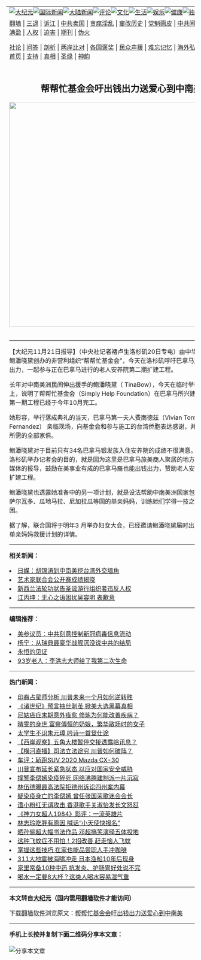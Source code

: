 <a name="1" id="1" target="_blank"></a><span id="1"></span>
<table align=center border="0"><tr><td colspan="2" VALIGN=TOP><a href="https://github.com/jfmcky3552/djy/blob/master/gb/nsc413.md#1"><img src="https://raw.githubusercontent.com/jfmcky3552/www/master/t/djy/1.jpg" title="大纪元"></a><a href="https://github.com/jfmcky3552/djy/blob/master/gb/n24hr.md#1"><img src="https://raw.githubusercontent.com/jfmcky3552/www/master/t/djy/3.jpg" title="国际新闻"></a><a href="https://github.com/jfmcky3552/djy/blob/master/gb/nsc413.md#1"><img src="https://raw.githubusercontent.com/jfmcky3552/www/master/t/djy/4.jpg" title="大陆新闻"></a><a href="https://github.com/jfmcky3552/djy/blob/master/gb/news392.md#1"><img src="https://raw.githubusercontent.com/jfmcky3552/www/master/t/djy/5.jpg" title="评论"></a><a href="https://github.com/jfmcky3552/djy/blob/master/gb/news2007.md#1"><img src="https://raw.githubusercontent.com/jfmcky3552/www/master/t/djy/6.jpg" title="文化"></a><a href="https://github.com/jfmcky3552/djy/blob/master/gb/news2008.md#1"><img src="https://raw.githubusercontent.com/jfmcky3552/www/master/t/djy/7.jpg" title="生活"></a><a href="https://github.com/jfmcky3552/djy/blob/master/gb/ncyule.md#1"><img src="https://raw.githubusercontent.com/jfmcky3552/www/master/t/djy/8.jpg" title="娱乐"></a><a href="https://github.com/jfmcky3552/djy/blob/master/gb/nsc1002.md#1"><img src="https://raw.githubusercontent.com/jfmcky3552/www/master/t/djy/9.jpg" title="健康"><a href="https://github.com/jfmcky3552/djy/blob/master/gb/nf6092.md#1"><img src="https://raw.githubusercontent.com/jfmcky3552/www/master/t/djy/10a.jpg" title="独家"></a><a href="https://github.com/jfmcky3552/djy/blob/master/gb/nf4514.md#1"><img src="https://raw.githubusercontent.com/jfmcky3552/www/master/t/djy/12a.jpg" title="头条"></a></td></tr>
<tr><td colspan="2" VALIGN=TOP><a target="_blank" href="https://github.com/jfmcky3552/www/blob/master/README.md?zsrh#1">翻墙</a> | <a target="_blank" href="https://github.com/jfmcky3552/djy/blob/master/gb/nf5657.md#1">三退</a> | <a target="_blank" href="https://github.com/jfmcky3552/djy/blob/master/gb/nf6124.md#1">诉江</a> | <a target="_blank" href="https://github.com/jfmcky3552/djy/blob/master/gb/nf1176117.md#1">中共卖国</a> | <a target="_blank" href="https://github.com/jfmcky3552/djy/blob/master/gb/nf5773.md#1">贪腐淫乱</a> | <a target="_blank" href="https://github.com/jfmcky3552/djy/blob/master/gb/nf1176115.md#1">窜改历史</a> | <a target="_blank" href="https://github.com/jfmcky3552/djy/blob/master/gb/nf1176107.md#1">党魁画皮</a> | <a target="_blank" href="https://github.com/jfmcky3552/djy/blob/master/gb/nf1320400.md#1">中共间谍</a> | <a target="_blank" href="https://github.com/jfmcky3552/djy/blob/master/gb/nf1176114.md#1">破坏传统</a> | <a target="_blank" href="https://github.com/jfmcky3552/ntdtv/blob/master/gb/prog447_1.md#1">恶贯满盈</a> | <a target="_blank" href="https://github.com/jfmcky3552/djy/blob/master/gb/ncid278.md#1">人权</a> | <a target="_blank" href="https://github.com/jfmcky3552/djy/blob/master/gb/nf1176111.md#1">迫害</a> | <a target="_blank" href="https://gitlab.com/szzdlab/mh-qikan/blob/master/README.md#1">期刊</a> | <a target="_blank" href="https://github.com/jfmcky3552/djy/blob/master/gb/nf5562.md#1">伪火</a></p><p><a target="_blank" href="https://github.com/jfmcky3552/djy/blob/master/gb/9p.md#1">社论</a> | <a target="_blank" href="https://github.com/jfmcky3552/djy/blob/master/gb/nf4378.md#1">问答</a> | <a target="_blank" href="https://github.com/jfmcky3552/djy/blob/master/gb/nf5792.md#1">剖析</a> | <a target="_blank" href="https://github.com/jfmcky3552/djy/blob/master/gb/nf5735.md#1">两岸比对</a> | <a target="_blank" href="https://github.com/jfmcky3552/djy/blob/master/gb/nf6119.md#1">各国褒奖</a> | <a target="_blank" href="https://github.com/jfmcky3552/djy/blob/master/gb/nf6120.md#1">民众声援</a> | <a target="_blank" href="https://github.com/jfmcky3552/djy/blob/master/gb/nf1188594.md#1">难忘记忆</a> | <a target="_blank" href="https://github.com/jfmcky3552/djy/blob/master/gb/nf3180.md#1">海外弘传</a> | <a target="_blank" href="https://github.com/jfmcky3552/djy/blob/master/gb/nf5410.md#1">万人上访</a> | <a target="_blank" href="https://github.com/jfmcky3552/www/blob/master/README.md?zsrh#1">平台首页</a> | <a target="_blank" href="https://github.com/jfmcky3552/djy/blob/master/gb/nf4386.md#1">支持</a> | <a target="_blank" href="https://github.com/jfmcky3552/djy/blob/master/gb/nf4389.md#1">真相</a> | <a target="_blank" href="https://github.com/jfmcky3552/djy/blob/master/gb/nf5790.md#1">圣缘</a> | <a target="_blank" href="https://github.com/jfmcky3552/djy/blob/master/gb/nf4786.md#1">神韵</a></td></tr>
<tr><td VALIGN=TOP width="626"><h2 align=center>帮帮忙基金会吁出钱出力送爱心到中南美</h2>
<img width="600" src="https://i.epochtimes.com/assets/uploads/2020/11/e979128d0767b6a2ee4697c20daa799f-320x200.jpg" />
<h6></h6>
<hr>
	<p>【大纪元11月21日报导】（中央社记者褚卢生洛杉矶20日专电）由中华民国旅美侨胞鲍潘晓黛创办的非营利组织“<ahref="https://github.com/jfmcky3552/djy/blob/master/gb/tag/%E5%B8%AE%E5%B8%AE%E5%BF%99.md#1">帮帮忙</a><ahref="https://github.com/jfmcky3552/djy/blob/master/gb/tag/%E5%9F%BA%E9%87%91%E4%BC%9A.md#1">基金会</a>”，今天在洛杉矶呼吁巴拿马旅美商人出钱出力，一起参与正在巴拿马进行的老人安养院第二期扩建工程。</p>
<p>长年对<ahref="https://github.com/jfmcky3552/djy/blob/master/gb/tag/%E4%B8%AD%E5%8D%97%E7%BE%8E.md#1">中南美</a>洲民间伸出援手的鲍潘晓黛（ TinaBow），今天在临时举行的记者会上，说明了<ahref="https://github.com/jfmcky3552/djy/blob/master/gb/tag/%E5%B8%AE%E5%B8%AE%E5%BF%99.md#1">帮帮忙</a><ahref="https://github.com/jfmcky3552/djy/blob/master/gb/tag/%E5%9F%BA%E9%87%91%E4%BC%9A.md#1">基金会</a>（Simply Help Foundation）在巴拿马所兴建的老人安养院第一期工程已经于今年10月完工。</p>
<p>她形容，举行落成典礼的当天，巴拿马第一夫人费南德兹（Vivian Torrijos Fernandez） 亲临现场，向基金会和参与施工的台湾侨胞表达感谢，并且提供安养院所需的全部家俱。</p>
<p>鲍潘晓黛对于目前只有34名巴拿马银发族入住安养院的成绩不很满意。她说，今天在洛杉矶举办记者会的目的，就是因为这里是巴拿马旅美商人聚居的地方，希望能透过媒体的报导，鼓励在美事业有成的巴拿马裔也能出钱出力，赞助老人安养院的第二期扩建工程。</p>
<p>鲍潘晓黛也透露她准备中的另一项计划，就是设法帮助<ahref="https://github.com/jfmcky3552/djy/blob/master/gb/tag/%E4%B8%AD%E5%8D%97%E7%BE%8E.md#1">中南美</a>洲国家包括宏都拉斯、萨尔瓦多、瓜地马拉、尼加拉瓜等国的单亲妈妈，训练她们学得一技之长，摆脱贫困。</p>
<p>据了解，联合国将于明年3 月举办妇女大会，已经邀请鲍潘晓黛届时出席会议，说明单亲妈妈救援计划的详情。</p>
	
<hr>


<strong>相关新闻：</strong>
<li><a href="https://github.com/jfmcky3552/djy/blob/master/gb/8/11/20/n2335438.md#1">日媒：胡锦涛到中南美挖台湾外交墙角</a></li>
<li><a href="https://github.com/jfmcky3552/djy/blob/master/gb/8/11/20/n2335453.md#1">艺术家联合会公开赛成绩揭晓</a></li>
<li><a href="https://github.com/jfmcky3552/djy/blob/master/gb/8/11/20/n2335605.md#1">新西兰法轮功状告圣诞游行组织者违反人权</a></li>
<li><a href="https://github.com/jfmcky3552/djy/blob/master/gb/8/11/20/n2335640.md#1">江丙坤：无心之语困扰吴容明  表歉意</a></li>
<hr>


<strong>编辑推荐：</strong>
<li><a href="https://github.com/onzhi266/djy/blob/master/gb/20/2/22/n11887949.md#1">美参议员：中共刻意控制新冠病毒信息流动</a></li>
<li><a href="https://github.com/tsiac2612/djy/blob/master/gb/19/9/10/n11512510.md#1" target="_blank">杨宁：从瑞典最豪华战舰沉没说中共的结局</a></li><li><a href="https://github.com/jfmcky3552/www/blob/master/README.md?dfh#9" target="_blank">永恒的见证</a></li><li><a href="https://github.com/tsiac2612/djy/blob/master/gb/19/3/22/n11132948.md#1" target="_blank">93岁老人：李洪志大师给了我第二次生命</a></li>
<hr>

<strong>热门新闻：</strong>
<li><a href="https://github.com/jfmcky3552/djy/blob/master/gb/20/12/15/n12621699.md#1">印裔占星师分析 川普未来一个月如何逆转胜</a></li>
<li><a href="https://github.com/jfmcky3552/djy/blob/master/gb/20/12/9/n12605810.md#1">《诸世纪》预言抽丝剥茧 掀美大选黑幕真相</a></li>
<li><a href="https://github.com/jfmcky3552/djy/blob/master/gb/20/12/11/n12614366.md#1">尼姑癌症末期意外痊愈 修炼为何能改善疾病？</a></li>
<li><a href="https://github.com/jfmcky3552/djy/blob/master/gb/20/7/25/n12283438.md#1">晴雯的身世  富察傅恒的奶娘，繁华散场时的女子</a></li>
<li><a href="https://github.com/jfmcky3552/djy/blob/master/gb/20/11/27/n12580489.md#1">太学生不识朱元璋 吟诗一首登仕途</a></li>
<li><a href="https://github.com/jfmcky3552/djy/blob/master/gb/20/12/19/n12631673.md#1">【西岸观察】五角大楼暂停交接透露啥讯息？</a></li>
<li><a href="https://github.com/jfmcky3552/djy/blob/master/gb/20/12/19/n12631228.md#1">【横河直播】司法立法途穷 川普如何破阵？</a></li>
<li><a href="https://github.com/jfmcky3552/djy/blob/master/gb/20/12/19/n12631304.md#1">车评：轿跑SUV 2020 Mazda CX-30</a></li>
<li><a href="https://github.com/jfmcky3552/djy/blob/master/gb/20/12/17/n12627138.md#1">川普宣布延长紧急状态 以应对国家安全威胁</a></li>
<li><a href="https://github.com/jfmcky3552/djy/blob/master/gb/20/12/17/n12628468.md#1">撑警李偲嫣染疫猝死 网络沸腾建制派一片沉寂</a></li>
<li><a href="https://github.com/jfmcky3552/djy/blob/master/gb/20/12/17/n12628480.md#1">林伍德曝最高法院拒德州诉讼四州案内幕</a></li>
<li><a href="https://github.com/jfmcky3552/djy/blob/master/gb/20/12/16/n12625818.md#1">疑染疫身亡的李偲嫣 曾任张国荣歌迷会会长</a></li>
<li><a href="https://github.com/jfmcky3552/djy/blob/master/gb/20/12/16/n12625572.md#1">遭小粉红无谓攻击 香港歌手关淑怡发长文怒怼</a></li>
<li><a href="https://github.com/jfmcky3552/djy/blob/master/gb/20/12/16/n12625338.md#1">《神力女超人1984》影评：一流英雄片</a></li>
<li><a href="https://github.com/jfmcky3552/djy/blob/master/gb/20/12/18/n12629894.md#1">林志玲吃胖有原因 喊话“小天使快报名”</a></li>
<li><a href="https://github.com/jfmcky3552/djy/blob/master/gb/20/12/17/n12628248.md#1">晒孙俪超大幅书法作品 邓超搞笑演绎五体投地</a></li>
<li><a href="https://github.com/jfmcky3552/djy/blob/master/gb/13/2/9/n3797754.md#1">这种飞蚊症不用怕！2招改善 赶走恼人飞蚊</a></li>
<li><a href="https://github.com/jfmcky3552/djy/blob/master/gb/20/12/14/n12619631.md#1">掌握这些技巧 在家也能品尝职人手冲咖啡</a></li>
<li><a href="https://github.com/jfmcky3552/djy/blob/master/gb/20/12/16/n12624416.md#1">311大地震被海啸冲走 日本渔船10年后现身</a></li>
<li><a href="https://github.com/jfmcky3552/djy/blob/master/gb/20/12/15/n12622560.md#1">家里常备10种中药 抗发炎、护肠胃好处说不完</a></li>
<li><a href="https://github.com/jfmcky3552/djy/blob/master/gb/20/12/16/n12625367.md#1">喝水一定要8大杯？这类人喝水容易湿气重</a></li>
<hr>

<strong>本文转自<a href="https://www.epochtimes.com">大纪元</a>（国内需用<a href="https://github.com/jfmcky3552/www/blob/master/README.md#8">翻墙软件</a>才能访问）</strong><p>下载<a href="https://github.com/jfmcky3552/www/blob/master/README.md#8">翻墙软件</a>浏览原文：<a href="https://www.epochtimes.com/gb/8/11/21/n2336993.htm">帮帮忙基金会吁出钱出力送爱心到中南美</a></p><hr>

<strong>手机上长按并复制下面二维码分享本文章：</strong><br><br><img src="https://chart.apis.google.com/chart?cht=qr&chs=240x240&choe=UTF-8&chld=M|2&chl=https://github.com/jfmcky3552/djy/blob/master/gb/8/11/21/n2336993.md%231" title="分享本文章"></td><td VALIGN=TOP><a href="https://github.com/jfmcky3552/djy/blob/master/gb/16/1/21/n4622075.md?dfh#1" target="_blank"><img src="https://raw.githubusercontent.com/jfmcky3552/djy/master/gb/300/wei-f1.jpg" title="中共的伪火骗局"  alt="中共的伪火骗局"></a><br><a href="https://github.com/jfmcky3552/www/blob/master/README.md?dfh#9" target="_blank"><img src="https://raw.githubusercontent.com/jfmcky3552/djy/master/gb/300/yong-h.jpg" title="永恒的见证"  alt="永恒的见证"></a><br><a href="https://github.com/jfmcky3552/djy/blob/master/gb/13/9/29/n3974789.md?dfh#1" target="_blank"><img src="https://raw.githubusercontent.com/jfmcky3552/djy/master/gb/300/shang-lnz.jpg" title="善良女子被中共投男牢"  alt="善良女子被中共投男牢"></a><br><a href="https://github.com/jfmcky3552/djy/blob/master/gb/16/3/16/n4663449.md?dfh#1" target="_blank"><img src="https://raw.githubusercontent.com/jfmcky3552/djy/master/gb/300/huo-z3.jpg" title="警卫目击活摘器官"  alt="警卫目击活摘器官"></a><br><a href="https://github.com/jfmcky3552/djy/blob/master/gb/16/8/7/n8177641.md?dfh#1" target="_blank"><img src="https://raw.githubusercontent.com/jfmcky3552/djy/master/gb/300/huo-z4.jpg" title="证人描述活摘恐怖"  alt="证人描述活摘恐怖"></a><br><a href="https://github.com/jfmcky3552/djy/blob/master/gb/10/4/19/n2881569.md?dfh#1" target="_blank"><img src="https://raw.githubusercontent.com/jfmcky3552/djy/master/gb/300/huo-z1.jpg" title="揭开活摘器官黑幕"  alt="揭开活摘器官黑幕"></a><br><a href="https://github.com/jfmcky3552/djy/blob/master/gb/10/11/7/n3077476.md?dfh#1" target="_blank"><img src="https://raw.githubusercontent.com/jfmcky3552/djy/master/gb/300/ma-ks.jpg" title="马克思的成魔之路"  alt="马克思的成魔之路"></a><br><a href="https://github.com/jfmcky3552/djy/blob/master/gb/14/6/9/n4173977.md?dfh#1" target="_blank"><img src="https://raw.githubusercontent.com/jfmcky3552/djy/master/gb/300/chang-zs.jpg" title="藏字石 蕴天机"  alt="藏字石 蕴天机"></a><br><a href="https://github.com/jfmcky3552/djy/blob/master/gb/18/5/10/n10381511.md?dfh#1" target="_blank"><img src="https://raw.githubusercontent.com/jfmcky3552/djy/master/gb/300/st1.jpg" title="关注3亿人三退"  alt="关注3亿人三退"></a><br><a href="https://github.com/jfmcky3552/djy/blob/master/gb/18/3/21/n10237682.md?dfh#1" target="_blank"><img src="https://raw.githubusercontent.com/jfmcky3552/djy/master/gb/300/jie-t.jpg" title="解体中共复兴中华"  alt="解体中共复兴中华"></a><br><a href="https://github.com/jfmcky3552/djy/blob/master/gb/9/2/9/n2422991.md?dfh#1" target="_blank"><img src="https://raw.githubusercontent.com/jfmcky3552/djy/master/gb/300/gao-zs.jpg" title="中共迫害良心律师"  alt="中共迫害良心律师"></a><br><a href="https://github.com/jfmcky3552/djy/blob/master/gb/18/12/9/n10900044.md?dfh#1" target="_blank"><img src="https://raw.githubusercontent.com/jfmcky3552/djy/master/gb/300/sj1.jpg" title="303万人举报江泽民"  alt="303万人举报江泽民"></a><br><a href="https://github.com/jfmcky3552/djy/blob/master/gb/18/8/28/n10672014.md?dfh#1" target="_blank"><img src="https://raw.githubusercontent.com/jfmcky3552/djy/master/gb/300/sj2.jpg" title="这些官员为何起诉江泽民"  alt="这些官员为何起诉江泽民"></a><br><a href="https://github.com/jfmcky3552/djy/blob/master/gb/8/12/18/n2367165.md?dfh#1" target="_blank"><img src="https://raw.githubusercontent.com/jfmcky3552/djy/master/gb/300/liangan.jpg" title="海峡两岸的强烈对比"  alt="海峡两岸的强烈对比"></a><br><a href="https://github.com/jfmcky3552/djy/blob/master/gb/15/12/10/n4593139.md?dfh#1" target="_blank"><img src="https://raw.githubusercontent.com/jfmcky3552/djy/master/gb/300/jia-ndzl.jpg" title="加拿大总理的贺信"  alt="加拿大总理的贺信"></a><br><a href="https://github.com/jfmcky3552/djy/blob/master/gb/11/6/17/n3289382.md?dfh#1" target="_blank"><img src="https://raw.githubusercontent.com/jfmcky3552/djy/master/gb/300/xiao-wd.jpg" title="探寻真相兼听则明"  alt="探寻真相兼听则明"></a><br><a href="https://github.com/jfmcky3552/djy/blob/master/gb/18/10/27/n10812623.md?dfh#1" target="_blank"><img src="https://raw.githubusercontent.com/jfmcky3552/djy/master/gb/300/yindu.jpg" title="印度媒体报道东方"  alt="印度媒体报道东方"></a><br><a href="https://github.com/jfmcky3552/djy/blob/master/gb/18/6/9/n10469652.md?dfh#1" target="_blank"><img src="https://raw.githubusercontent.com/jfmcky3552/djy/master/gb/300/xie-j.jpg" title="不一样的海外校园"  alt="不一样的海外校园"></a><br><a href="https://github.com/jfmcky3552/djy/blob/master/gb/7/4/5/n1669415.md?dfh#1" target="_blank"><img src="https://raw.githubusercontent.com/jfmcky3552/djy/master/gb/300/li-up.jpg" title="从大师到徒弟的传奇"  alt="从大师到徒弟的传奇"></a><br><a href="https://github.com/jfmcky3552/djy/blob/master/gb/17/5/26/n9191512.md?dfh#1" target="_blank"><img src="https://raw.githubusercontent.com/jfmcky3552/djy/master/gb/300/zfl2.jpg" title="亿万人与东方一本奇书"  alt="亿万人与东方一本奇书"></a><br><a href="https://github.com/jfmcky3552/djy/blob/master/gb/13/11/27/n4020290.md?dfh#1" target="_blank"><img src="https://raw.githubusercontent.com/jfmcky3552/djy/master/gb/300/zhen-h.jpg" title="大陆见不到的震撼场面"  alt="大陆见不到的震撼场面"></a><br><a href="https://github.com/jfmcky3552/djy/blob/master/gb/15/7/17/n4482910.md?dfh#1" target="_blank"><img src="https://raw.githubusercontent.com/jfmcky3552/djy/master/gb/300/dalu-sk.jpg" title="人心向善 大陆当初盛况"  alt="人心向善 大陆当初盛况"></a><br><a href="https://github.com/jfmcky3552/djy/blob/master/gb/19/1/5/n10955468.md?dfh#1" target="_blank"><img src="https://raw.githubusercontent.com/jfmcky3552/djy/master/gb/300/zfl1.jpg" title="追寻真理 这书讲什么"  alt="追寻真理 这书讲什么"></a><br><a href="https://github.com/jfmcky3552/www/blob/master/README.md?dfh#1" target="_blank"><img src="https://raw.githubusercontent.com/jfmcky3552/djy/master/gb/300/fq1.jpg" title="下载免费翻墙软件"  alt="下载免费翻墙软件"></a><br></td></tr></table>
